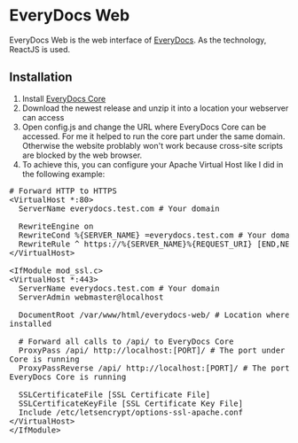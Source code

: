 # EveryDocs Web

EveryDocs Web is the web interface of [EveryDocs](https://github.com/jonashellmann/everydocs-core). 
As the technology, ReactJS is used. 

## Installation
1. Install [EveryDocs Core](https://github.com/jonashellmann/everydocs-core)
2. Download the newest release and unzip it into a location your webserver can access
3. Open config.js and change the URL where EveryDocs Core can be accessed. For
   me it helped to run the core part under the same domain. Otherwise the
website problably won't work because cross-site scripts are blocked by the web
browser.
4. To achieve this, you can configure your Apache Virtual Host like I did in
   the following example:
<pre>
# Forward HTTP to HTTPS
&lt;VirtualHost *:80&gt;
  ServerName everydocs.test.com # Your domain

  RewriteEngine on
  RewriteCond %{SERVER_NAME} =everydocs.test.com # Your domain
  RewriteRule ^ https://%{SERVER_NAME}%{REQUEST_URI} [END,NE,R=permanent]
&lt;/VirtualHost&gt;

&lt;IfModule mod_ssl.c&gt;
&lt;VirtualHost *:443&gt;
  ServerName everydocs.test.com # Your domain
  ServerAdmin webmaster@localhost

  DocumentRoot /var/www/html/everydocs-web/ # Location where EveryDocs Web is
installed
  
  # Forward all calls to /api/ to EveryDocs Core
  ProxyPass /api/ http://localhost:[PORT]/ # The port under which EveryDocs
Core is running
  ProxyPassReverse /api/ http://localhost:[PORT]/ # The port under which
EveryDocs Core is running

  SSLCertificateFile [SSL Certificate File]
  SSLCertificateKeyFile [SSL Certificate Key File]
  Include /etc/letsencrypt/options-ssl-apache.conf
&lt;/VirtualHost&gt;
&lt;/IfModule&gt;
</pre>
